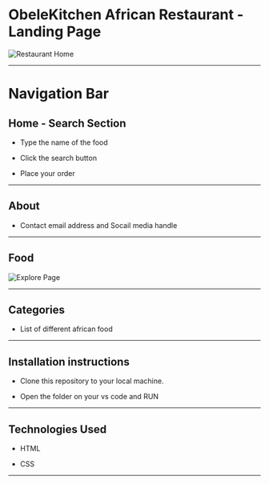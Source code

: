 # ObeleKitchen African Restaurant - Landing Page


![Restaurant Home](https://user-images.githubusercontent.com/56915109/149018203-36ae75dd-4353-4cb7-be74-8b510ef636f0.PNG)

---


# Navigation Bar

## Home - Search Section

- Type the name of the food 

- Click the search button

- Place your order
---
## About

-   Contact email address and Socail media handle
---
## Food


![Explore Page](https://user-images.githubusercontent.com/56915109/149018337-1359802c-171a-48d6-80f6-4fad1d55c44e.PNG)

---

## Categories

- List of different african food

---

## Installation instructions

- Clone this repository to your local machine.

- Open the folder on your vs code and RUN

---

## Technologies Used

- HTML

- CSS

---
